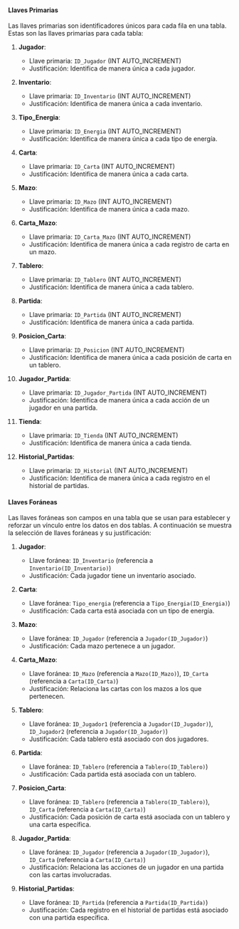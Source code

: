 #### Llaves Primarias
Las llaves primarias son identificadores únicos para cada fila en una tabla. Estas son las llaves primarias para cada tabla:

1. **Jugador**: 
   - Llave primaria: `ID_Jugador` (INT AUTO_INCREMENT)
   - Justificación: Identifica de manera única a cada jugador.

2. **Inventario**:
   - Llave primaria: `ID_Inventario` (INT AUTO_INCREMENT)
   - Justificación: Identifica de manera única a cada inventario.

3. **Tipo_Energia**:
   - Llave primaria: `ID_Energia` (INT AUTO_INCREMENT)
   - Justificación: Identifica de manera única a cada tipo de energía.

4. **Carta**:
   - Llave primaria: `ID_Carta` (INT AUTO_INCREMENT)
   - Justificación: Identifica de manera única a cada carta.

5. **Mazo**:
   - Llave primaria: `ID_Mazo` (INT AUTO_INCREMENT)
   - Justificación: Identifica de manera única a cada mazo.

6. **Carta_Mazo**:
   - Llave primaria: `ID_Carta_Mazo` (INT AUTO_INCREMENT)
   - Justificación: Identifica de manera única a cada registro de carta en un mazo.

7. **Tablero**:
   - Llave primaria: `ID_Tablero` (INT AUTO_INCREMENT)
   - Justificación: Identifica de manera única a cada tablero.

8. **Partida**:
   - Llave primaria: `ID_Partida` (INT AUTO_INCREMENT)
   - Justificación: Identifica de manera única a cada partida.

9. **Posicion_Carta**:
   - Llave primaria: `ID_Posicion` (INT AUTO_INCREMENT)
   - Justificación: Identifica de manera única a cada posición de carta en un tablero.

10. **Jugador_Partida**:
    - Llave primaria: `ID_Jugador_Partida` (INT AUTO_INCREMENT)
    - Justificación: Identifica de manera única a cada acción de un jugador en una partida.

11. **Tienda**:
    - Llave primaria: `ID_Tienda` (INT AUTO_INCREMENT)
    - Justificación: Identifica de manera única a cada tienda.

12. **Historial_Partidas**:
    - Llave primaria: `ID_Historial` (INT AUTO_INCREMENT)
    - Justificación: Identifica de manera única a cada registro en el historial de partidas.

#### Llaves Foráneas
Las llaves foráneas son campos en una tabla que se usan para establecer y reforzar un vínculo entre los datos en dos tablas. A continuación se muestra la selección de llaves foráneas y su justificación:

1. **Jugador**:
   - Llave foránea: `ID_Inventario` (referencia a `Inventario(ID_Inventario)`)
   - Justificación: Cada jugador tiene un inventario asociado.

2. **Carta**:
   - Llave foránea: `Tipo_energia` (referencia a `Tipo_Energia(ID_Energia)`)
   - Justificación: Cada carta está asociada con un tipo de energía.

3. **Mazo**:
   - Llave foránea: `ID_Jugador` (referencia a `Jugador(ID_Jugador)`)
   - Justificación: Cada mazo pertenece a un jugador.

4. **Carta_Mazo**:
   - Llave foránea: `ID_Mazo` (referencia a `Mazo(ID_Mazo)`), `ID_Carta` (referencia a `Carta(ID_Carta)`)
   - Justificación: Relaciona las cartas con los mazos a los que pertenecen.

5. **Tablero**:
   - Llave foránea: `ID_Jugador1` (referencia a `Jugador(ID_Jugador)`), `ID_Jugador2` (referencia a `Jugador(ID_Jugador)`)
   - Justificación: Cada tablero está asociado con dos jugadores.

6. **Partida**:
   - Llave foránea: `ID_Tablero` (referencia a `Tablero(ID_Tablero)`)
   - Justificación: Cada partida está asociada con un tablero.

7. **Posicion_Carta**:
   - Llave foránea: `ID_Tablero` (referencia a `Tablero(ID_Tablero)`), `ID_Carta` (referencia a `Carta(ID_Carta)`)
   - Justificación: Cada posición de carta está asociada con un tablero y una carta específica.

8. **Jugador_Partida**:
   - Llave foránea: `ID_Jugador` (referencia a `Jugador(ID_Jugador)`), `ID_Carta` (referencia a `Carta(ID_Carta)`)
   - Justificación: Relaciona las acciones de un jugador en una partida con las cartas involucradas.

9. **Historial_Partidas**:
   - Llave foránea: `ID_Partida` (referencia a `Partida(ID_Partida)`)
   - Justificación: Cada registro en el historial de partidas está asociado con una partida específica.
